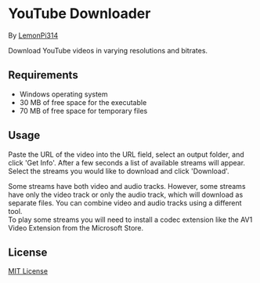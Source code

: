 # YouTube Downloader
By [LemonPi314](https://github.com/LemonPi314)

Download YouTube videos in varying resolutions and bitrates.
## Requirements
* Windows operating system
* 30 MB of free space for the executable
* 70 MB of free space for temporary files
## Usage
Paste the URL of the video into the URL field, select an output folder, and click 'Get Info'. After a few seconds a list of available streams will appear. Select the streams you would like to download and click 'Download'.

Some streams have both video and audio tracks. However, some streams have only the video track or only the audio track, which will download as separate files. You can combine video and audio tracks using a different tool.  
To play some streams you will need to install a codec extension like the AV1 Video Extension from the Microsoft Store.
## License
[MIT License](https://choosealicense.com/licenses/mit/)